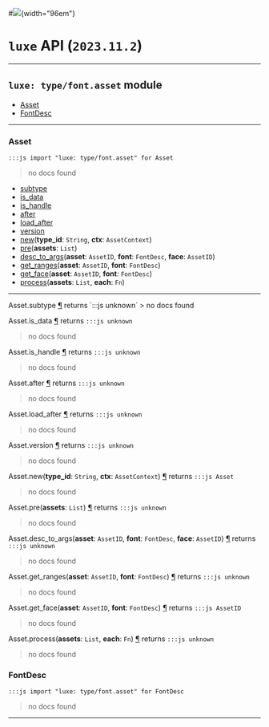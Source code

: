 #![](../../../../../../images/luxe-dark.svg){width="96em"}

# `luxe` API (`2023.11.2`)  


---

## `luxe: type/font.asset` module

- [Asset](#asset)   
- [FontDesc](#fontdesc)   

---

### Asset
`:::js import "luxe: type/font.asset" for Asset`
> no docs found

- [subtype](#Asset.subtype)
- [is_data](#Asset.is_data)
- [is_handle](#Asset.is_handle)
- [after](#Asset.after)
- [load_after](#Asset.load_after)
- [version](#Asset.version)
- [new](#Asset.new+2)(**type_id**: `String`, **ctx**: `AssetContext`)
- [pre](#Asset.pre)(**assets**: `List`)
- [desc_to_args](#Asset.desc_to_args+3)(**asset**: `AssetID`, **font**: `FontDesc`, **face**: `AssetID`)
- [get_ranges](#Asset.get_ranges+2)(**asset**: `AssetID`, **font**: `FontDesc`)
- [get_face](#Asset.get_face+2)(**asset**: `AssetID`, **font**: `FontDesc`)
- [process](#Asset.process+2)(**assets**: `List`, **each**: `Fn`)

<hr/>
<endpoint module="luxe: type/font.asset" class="Asset" signature="subtype"></endpoint>
<signature id="Asset.subtype">Asset.subtype
<a class="headerlink" href="#Asset.subtype" title="Permanent link">¶</a></signature>
<span class='api_ret'>returns</span> `:::js unknown`
> no docs found   

<endpoint module="luxe: type/font.asset" class="Asset" signature="is_data"></endpoint>
<signature id="Asset.is_data">Asset.is_data
<a class="headerlink" href="#Asset.is_data" title="Permanent link">¶</a></signature>
<span class='api_ret'>returns</span> `:::js unknown`
> no docs found   

<endpoint module="luxe: type/font.asset" class="Asset" signature="is_handle"></endpoint>
<signature id="Asset.is_handle">Asset.is_handle
<a class="headerlink" href="#Asset.is_handle" title="Permanent link">¶</a></signature>
<span class='api_ret'>returns</span> `:::js unknown`
> no docs found   

<endpoint module="luxe: type/font.asset" class="Asset" signature="after"></endpoint>
<signature id="Asset.after">Asset.after
<a class="headerlink" href="#Asset.after" title="Permanent link">¶</a></signature>
<span class='api_ret'>returns</span> `:::js unknown`
> no docs found   

<endpoint module="luxe: type/font.asset" class="Asset" signature="load_after"></endpoint>
<signature id="Asset.load_after">Asset.load_after
<a class="headerlink" href="#Asset.load_after" title="Permanent link">¶</a></signature>
<span class='api_ret'>returns</span> `:::js unknown`
> no docs found   

<endpoint module="luxe: type/font.asset" class="Asset" signature="version"></endpoint>
<signature id="Asset.version">Asset.version
<a class="headerlink" href="#Asset.version" title="Permanent link">¶</a></signature>
<span class='api_ret'>returns</span> `:::js unknown`
> no docs found   

<endpoint module="luxe: type/font.asset" class="Asset" signature="new(type_id : String, ctx : AssetContext)"></endpoint>
<signature id="Asset.new+2">Asset.new(**type_id**: `String`, **ctx**: `AssetContext`)
<a class="headerlink" href="#Asset.new+2" title="Permanent link">¶</a></signature>
<span class='api_ret'>returns</span> `:::js Asset`
> no docs found   

<endpoint module="luxe: type/font.asset" class="Asset" signature="pre(assets : List)"></endpoint>
<signature id="Asset.pre">Asset.pre(**assets**: `List`)
<a class="headerlink" href="#Asset.pre" title="Permanent link">¶</a></signature>
<span class='api_ret'>returns</span> `:::js unknown`
> no docs found   

<endpoint module="luxe: type/font.asset" class="Asset" signature="desc_to_args(asset : AssetID, font : FontDesc, face : AssetID)"></endpoint>
<signature id="Asset.desc_to_args+3">Asset.desc_to_args(**asset**: `AssetID`, **font**: `FontDesc`, **face**: `AssetID`)
<a class="headerlink" href="#Asset.desc_to_args+3" title="Permanent link">¶</a></signature>
<span class='api_ret'>returns</span> `:::js unknown`
> no docs found   

<endpoint module="luxe: type/font.asset" class="Asset" signature="get_ranges(asset : AssetID, font : FontDesc)"></endpoint>
<signature id="Asset.get_ranges+2">Asset.get_ranges(**asset**: `AssetID`, **font**: `FontDesc`)
<a class="headerlink" href="#Asset.get_ranges+2" title="Permanent link">¶</a></signature>
<span class='api_ret'>returns</span> `:::js unknown`
> no docs found   

<endpoint module="luxe: type/font.asset" class="Asset" signature="get_face(asset : AssetID, font : FontDesc)"></endpoint>
<signature id="Asset.get_face+2">Asset.get_face(**asset**: `AssetID`, **font**: `FontDesc`)
<a class="headerlink" href="#Asset.get_face+2" title="Permanent link">¶</a></signature>
<span class='api_ret'>returns</span> `:::js AssetID`
> no docs found   

<endpoint module="luxe: type/font.asset" class="Asset" signature="process(assets : List, each : Fn)"></endpoint>
<signature id="Asset.process+2">Asset.process(**assets**: `List`, **each**: `Fn`)
<a class="headerlink" href="#Asset.process+2" title="Permanent link">¶</a></signature>
<span class='api_ret'>returns</span> `:::js unknown`
> no docs found   

### FontDesc
`:::js import "luxe: type/font.asset" for FontDesc`
> no docs found


<hr/>
